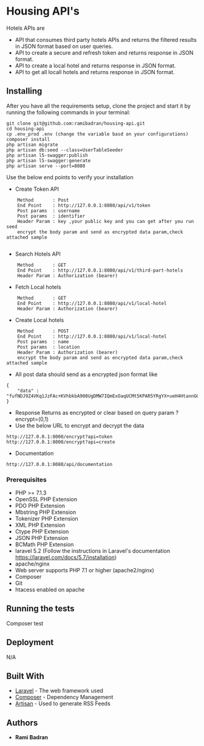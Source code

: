 # Housing API's

Hotels APIs are 
- API that consumes third party hotels APIs and returns the filtered results in JSON format based on user queries.
- API to create a secure and refresh token and returns response in JSON format.
- API to create a local hotel and returns response in JSON format.
- API to get all locall hotels and returns response in JSON format.

## Installing

After you have all the requirements setup, clone the project and start it by running the following commands in your terminal:
 
~~~
git clone git@github.com:ramibadran/housing-api.git
cd housing-api
cp .env_prod .env (change the variable basd on your configurations) 
composer install
php artisan migrate
php artisan db:seed --class=UserTableSeeder
php artisan l5-swagger:publish
php artisan l5-swagger:generate
php artisan serve --port=8080
~~~
Use the below end points to verify your installation


- Create Token API

~~~	
	Method       : Post
	End Point    : http://127.0.0.1:8080/api/v1/token 
	Post params  : username
	Post params  : identifier
	Header Param : key ,your public key and you can get after you run seed
	encrypt the body param and send as encrypted data param,check attached sample
	
~~~

- Search Hotels API

~~~
    Method       : GET
    End Point    : http://127.0.0.1:8080/api/v1/third-part-hotels 
    Header Param : Authorization (bearer)	
~~~

- Fetch Local hotels

~~~
    Method       : GET
    End Point    : http://127.0.0.1:8080/api/v1/local-hotel
    Header Param : Authorization (bearer)	
~~~

- Create Local hotels

~~~
    Method       : POST
    End Point    : http://127.0.0.1:8080/api/v1/local-hotel
    Post params  : name
    Post params  : location
    Header Param : Authorization (bearer)	
    encrypt the body param and send as encrypted data param,check attached sample
~~~

- All post data should send as a encrypted json format like

~~~
{
    "data" : "fufNDJ9Z4VKq1JzFAc+KVhbkbA908UgDMW7IQmExOaqUCMt5KPAR5YRgYX+ueH4HtannGQ1lvqEZWVXrxgn8pg=="
}
~~~

- Response Returns as encrypted or clear based on query param ?encrypt=(0,1)
- Use the below URL to encrypt and decrypt the data 

~~~
http://127.0.0.1:8000/encrypt?api=token
http://127.0.0.1:8000/encrypt?api=create
~~~

- Documentation

~~~  
http://127.0.0.1:8080/api/documentation
~~~

### Prerequisites

- PHP >= 7.1.3
- OpenSSL PHP Extension
- PDO PHP Extension
- Mbstring PHP Extension
- Tokenizer PHP Extension
- XML PHP Extension
- Ctype PHP Extension
- JSON PHP Extension
- BCMath PHP Extension
- laravel 5.2 (Follow the instructions in Laravel's documentation https://laravel.com/docs/5.7/installation)
- apache/nginx
- Web server supports PHP 7.1 or higher (apache2/nginx)
- Composer 
- Git
- htacess enabled on apache

## Running the tests
Composer test

## Deployment

N/A

## Built With

* [Laravel](https://laravel.com/docs/5.2) - The web framework used
* [Composer](https://getcomposer.org/doc/) - Dependency Management
* [Artisan](https://laravel.com/docs/5.0/artisan) - Used to generate RSS Feeds

## Authors

* **Rami Badran** 

